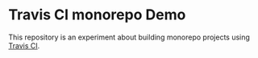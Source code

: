 # Travis CI monorepo Demo

This repository is an experiment about building monorepo projects using [Travis CI](http://travis-ci.org/).